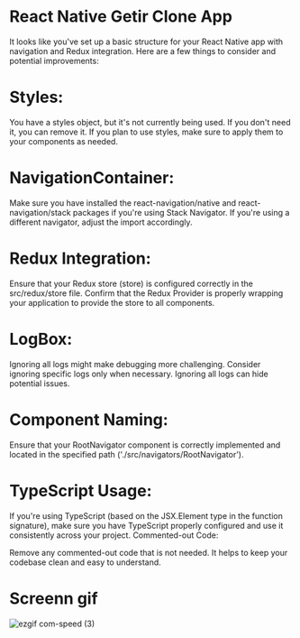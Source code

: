 # React Native Getir Clone App

It looks like you've set up a basic structure for your React Native app with navigation and Redux integration. Here are a few things to consider and potential improvements:

# Styles:

You have a styles object, but it's not currently being used. If you don't need it, you can remove it.
If you plan to use styles, make sure to apply them to your components as needed.
# NavigationContainer:

Make sure you have installed the react-navigation/native and react-navigation/stack packages if you're using Stack Navigator. If you're using a different navigator, adjust the import accordingly.
# Redux Integration:

Ensure that your Redux store (store) is configured correctly in the src/redux/store file.
Confirm that the Redux Provider is properly wrapping your application to provide the store to all components.
# LogBox:

Ignoring all logs might make debugging more challenging. Consider ignoring specific logs only when necessary. Ignoring all logs can hide potential issues.
# Component Naming:

Ensure that your RootNavigator component is correctly implemented and located in the specified path ('./src/navigators/RootNavigator').
# TypeScript Usage:

If you're using TypeScript (based on the JSX.Element type in the function signature), make sure you have TypeScript properly configured and use it consistently across your project.
Commented-out Code:

Remove any commented-out code that is not needed. It helps to keep your codebase clean and easy to understand.

# Screenn gif
![ezgif com-speed (3)](https://github.com/zafer414108/ReactNative-GetirCloneApp/assets/147662873/7b8823c5-f726-4afe-abf9-4038af83f59a)

